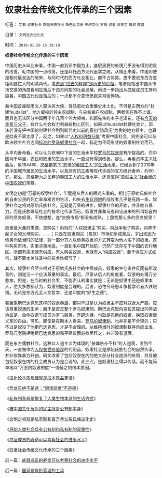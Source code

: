 # 奴隶社会传统文化传承的三个因素

标签： `宗教` `奴隶社会` `原始氏族社会` `斯巴达克思` `传统文化` `罗马` `奴隶` `奴隶主` `威权` `教育` 

目录： `文明社会进化史`

时间： `2010-01-20 15:38:18`

**奴隶社会传统文化传承的三个因素**

中国历史从纵比来看，中国一直到邓中国为止，底层居民的处境几乎没有得到明显的改善。毛中国的一点改善，还是拜托西方现代医学之赐。从横比来看，中国即使是相对最发达的唐宋，与同时代的西方社会相比，都不占优势。更不要说东西方差距明显拉大的明清两代。[考虑到“过去的辉煌”是历史的负担](../../../2009/9/28/中国怀旧复古的乌托邦传统文化.md)，笔者继指出中国从市场交换的角度看明显落后于西方同期的社会发展，再进一步指出从底层成员生存角度看，中国古代也是落后的；一点都不介意愤愤跑来骂街捧场。

新中国首席御用文人郭沫若大侠，将马恩社会发展史本土化，不但是东西方的“封建feudalist”，地方威权的领主农奴制，与央权编户农奴制，两者实在靠不上谱。而且也无法区分中国两千年几百个伟大领袖，和郭先生的主子毛泽东，还有[今天的金家三父子](../../../2009/6/2/金将军正日不会真打架，朝鲜半岛燃不起战火.md)，有什么社会权力利益结构上区别。如果以feudalist封建社会计，郭沫若没有把中国的封建社会列到断代史以前的夏初“防风氏”为例的地方领主，也算是脸皮不算太厚了。反之，如果以“[人权和利益归属](../../../2009/10/31/人权利益交换对象伪代码逻辑.md)”考察中国社会，则完全可以与欧洲领主社会连同[标准的罗马奴隶社会](../../../2009/11/16/奴隶制社会和古罗马.md)一起，标定为不同形式的奴隶制社会而已。

从平均寿命看，可以认为欧洲中下层的生活水平较[罗马的奴隶](../../../2009/11/16/奴隶制社会和古罗马.md)是有所提高的。而中国两千年里，农民和奴隶的生活水平，一直没有得到改善。那么，再看资本主义社会后，象1844年，[恩格斯笔下“悲惨的英国工人”的生活水平](../../../2009/12/30/自造伪证循环的马恩“历史唯物主义”.md)，已经达到了2010年的中国城市居民的生活水平，以及拥有抗生素等现代手段的官方统计寿命，约60岁。那么，恩格斯为之民粹的英国工人的生活水平，还真值得[“自然主义”社会里的中国农奴们](../../../2009/12/31/小农意识的“自然主义”是落后的共同根源.md)羡慕。

文明之初是“万恶的奴隶社会”，毕竟是从后人的眼光去看的。相比于原始氏族社会的自由公民的死亡率和艰苦的生活，和失去[生存领地](../../../2010/1/18/私有制革命是恢复了人类生物本源的生活方式.md)的战败者几乎是死路一条，奴隶社会之相对原始氏族社会，无疑是万善的进步。奴隶社会的开始，并非始自暴力，而是氏族等级社会的技术化传承而已。奴隶并非象马恩辩证出来的所谓始自内部的债务奴隶。不妨想想，连“交换市场”都没有成熟，上那找那么多的债务奴隶？

奴隶最大量的来源，是购买！向别的“人权奴隶主”购买，向战争贩子购买，向养不起子女的父母购买，……；只是在奴隶购买（易货）市场初步成熟后，才出现因为债务而依当时的法律，将一部分穷人以债务奴隶的方式转变为他人名下的奴隶。这种购买市场，实事求事地说，一直到毛中国开始前，仍然广泛存在于中国的农村地区。[所谓有需求就有供应，有人购买奴隶，也就有人“供应奴隶](../../../2009/11/19/人权完整性和器官移植.md)”，至于供应方式如何，就不要太关注其中的技术性细节了！

其次，奴隶社会至少相对于原始氏族社会的中层成员，奴隶的生存条件反而有所改善的，则是另一个应该尊重的事实。最后，尽管从后人的角度看，奴隶的处境万分悲惨，但是，在当时的社会里，不能否认的事实就是：无论是奴隶主还是奴隶本人，绝大多数都认为，奴隶制度是合理的。后者，恐怕令马恩斗争哲学论者大跌眼镜。无论是东方孔孟人文哲学，还是印度的“好生之德”。

甚至象斯巴达克思这样的奴隶英雄，都只不过是认为奴隶主不应对奴隶太严酷，应该尊重奴隶的生命；而不是否定整个罗马奴隶制。斯巴达克思向克拉苏提出的停战协议是，全体奴隶军成员为罗马服务，开辟边疆，也就是抓新的奴隶，换取奴隶起义军的自由。可见，即使是在斯本人看来，[罗马的奴隶制](../../../2009/12/8/奴隶社会中的财富衡量标准.md)，也并非是不合理的；只不过是奴役了他斯巴达克思，才是不合理的。从维持当时的奴隶制秩序角度出发，罗马元老院拒绝斯巴达克思的和平建议而必欲尽歼之，并非没有道理。

而在东方儒教社会，这种以人道主义为体现的“杀婢杀仆不祥”的人道观，直到今天，一直被作为[人权普世价值观](../../../2009/11/16/科学，进化论和普世价值观.md)的代用品。奴隶社会是原始氏族社会的自然传承，并非依靠暴力开创，确实改善了包括奴隶在内的绝大部分社会成员的处境，并且被包括奴隶在内的社会成员认为是合理的。此三点，是奴隶社会得以传续，而不能简单地以“万恶的奴隶制度”一语蔽之的根本原因。

《[进化论本质规律就是成本效益定律](../../../2010/1/15/进化论本质规律就是成本效益定律.md)》

《[恐龙灭绝不是迷；“同情弱者”不道德](../../../2010/1/18/恐龙灭绝不是迷；“同情弱者”不道德.md)》

《[私有制革命是恢复了人类生物本源的生活方式](../../../2010/1/18/私有制革命是恢复了人类生物本源的生活方式.md)》

《[被中国文化反对的民主就是公有制本身](../../../2010/1/18/被中国文化反对的民主就是公有制本身.md)》

《[文明之初就是私有制和百万年父系氏族进化史](../../../2010/1/19/文明之初就是百万年向个体私有制进化的历史.md)》

《[原始人类社会具有公有制和私有制的双重性](../../../2010/1/19/原始人类社会具有公有制和私有制的双重性.md)》

《[底层成员的寿命可以考察社会的进步水平](../../../2010/1/20/底层成员的寿命可以考察社会的进步水平.md)》

《奴隶社会传统文化传承的三个因素》



前一篇：[底层成员的寿命可以考察社会的进步水平](../../../2010/1/20/底层成员的寿命可以考察社会的进步水平.md)

后一篇：[国家是危机管理的工具](../../../2010/1/21/国家是危机管理的工具.md)